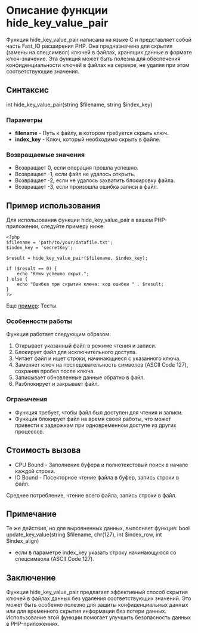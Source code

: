 # Описание функции hide_key_value_pair

Функция hide_key_value_pair написана на языке C и представляет собой часть Fast_IO расширения PHP. Она предназначена для скрытия (замены на спецсимвол) ключей в файлах, хранящих данные в формате ключ-значение. Эта функция может быть полезна для обеспечения конфиденциальности ключей в файлах на сервере, не удаляя при этом соответствующие значения.

## Синтаксис

int hide_key_value_pair(string $filename, string $index_key)

### Параметры

- **filename** - Путь к файлу, в котором требуется скрыть ключ.
- **index_key** - Ключ, который необходимо скрыть в файле.

### Возвращаемые значения

- Возвращает 0, если операция прошла успешно.
- Возвращает -1, если файл не удалось открыть.
- Возвращает -2, если не удалось захватить блокировку файла.
- Возвращает -3, если произошла ошибка записи в файл.

## Пример использования

Для использования функции hide_key_value_pair в вашем PHP-приложении, следуйте примеру ниже:
```
<?php
$filename = 'path/to/your/datafile.txt';
$index_key = 'secretKey';

$result = hide_key_value_pair($filename, $index_key);

if ($result == 0) {
    echo "Ключ успешно скрыт.";
} else {
    echo "Ошибка при скрытии ключа: код ошибки " . $result;
}
?>
```

Еще [пример](/test/readme.md): Тесты.

### Особенности работы

Функция работает следующим образом:

1. Открывает указанный файл в режиме чтения и записи.
2. Блокирует файл для исключительного доступа.
3. Читает файл и ищет строки, начинающиеся с указанного ключа.
4. Заменяет ключ на последовательность символов (ASCII Code 127), сохраняя пробел после ключа.
5. Записывает обновленные данные обратно в файл.
6. Разблокирует и закрывает файл.

### Ограничения

- Функция требует, чтобы файл был доступен для чтения и записи.
- Функция блокирует файл на время своей работы, что может привести к задержкам при одновременном доступе из других процессов.

## Стоимость вызова

- CPU Bound - Заполнение буфера и полнотекстовый поиск в начале каждой строки.
- IO Bound - Посекторное чтение файла в буфер, запись строки в файл.

Среднее потребление, чтение всего файла, запись строки в файл.


## Примечание 

Те же действия, но для выровненных данных, выполняет функция: bool update_key_value(string $filename, chr(127), int $index_row, int $index_align) 
- если в параметре index_key указать строку начинающуюся со спецсимвола (ASCII Code 127).

## Заключение

Функция hide_key_value_pair предлагает эффективный способ скрытия ключей в файлах данных без удаления соответствующих значений. Это может быть особенно полезно для защиты конфиденциальных данных или для временного скрытия информации без потери данных. Использование этой функции помогает улучшить безопасность данных в PHP-приложениях.
